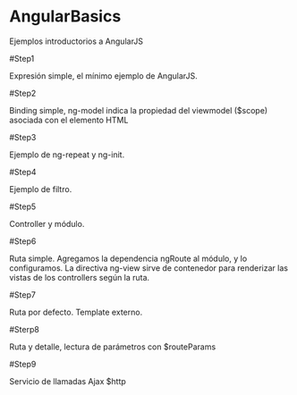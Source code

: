 # AngularBasics
Ejemplos introductorios a AngularJS

#Step1

Expresión simple, el mínimo ejemplo de AngularJS.

#Step2

Binding simple, ng-model indica la propiedad del viewmodel ($scope) asociada con el elemento HTML

#Step3

Ejemplo de ng-repeat y ng-init.

#Step4

Ejemplo de filtro.

#Step5

Controller y módulo.

#Step6

Ruta simple.
Agregamos la dependencia ngRoute al módulo, y lo configuramos.
La directiva ng-view sirve de contenedor para renderizar las vistas de los controllers según la ruta.

#Step7

Ruta por defecto. Template externo.

#Sterp8

Ruta y detalle, lectura de parámetros con $routeParams

#Step9

Servicio de llamadas Ajax $http
